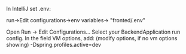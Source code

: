 In IntelliJ set .env:

run->Edit configurations->env variables-> "fronted/.env"

Open Run → Edit Configurations…
Select your BackendApplication run config.
In the field VM options, add: (modify options, if no vm options showing)
-Dspring.profiles.active=dev